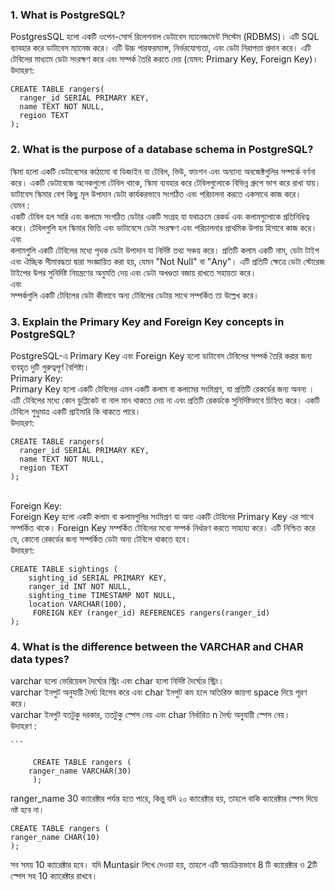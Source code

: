 ### 1. What is PostgreSQL?

PostgresSQL হলো একটি ওপেন-সোর্স রিলেশনাল ডেটাবেস ম্যানেজমেন্ট সিস্টেম (RDBMS)। এটি SQL ব্যাবহার করে ডাটাবেস ম্যানেজ করে। এটি উচ্চ পারফরম্যান্স, নির্ভরযোগ্যতা, এবং ডেটা নিরাপত্তা প্রদান করে। এটি টেবিলের মাধ্যমে ডেটা সংরক্ষণ করে এবং সম্পর্ক তৈরি করতে দেয় (যেমন: Primary Key, Foreign Key)। </br>
উদাহরণ:

```
CREATE TABLE rangers(
  ranger_id SERIAL PRIMARY KEY,
  name TEXT NOT NULL,
  region TEXT
);

```

### 2. What is the purpose of a database schema in PostgreSQL?

স্কিমা হলো একটি ডেটাবেসের কাঠামো বা ডিজাইন যা টেবিল, ভিউ, ফাংশন এবং অন্যান্য অবজেক্টগুলির সম্পর্কে বর্ণনা করে। একটি ডেটাবেজে অনেকগুলো টেবিল থাকে, স্কিমা ব্যবহার করে টেবিলগুলোকে বিভিন্ন গ্রুপে ভাগ করে রাখা যায়। ডাটাবেস স্কিমার বেশ কিছু মূল উপাদান ডেটা কার্যকরভাবে সংগঠিত এবং পরিচালনা করতে একসাথে কাজ করে। </br>
যেমন :</br>
একটি টেবিল হল সারি এবং কলামে সংগঠিত ডেটার একটি সংগ্রহ যা যথাক্রমে রেকর্ড এবং কলামগুলোকে প্রতিনিধিত্ব করে। টেবিলগুলি হল স্কিমার ভিত্তি এবং ডাটাবেসে ডেটা সংরক্ষণ এবং পরিচালনার প্রাথমিক উপায় হিসাবে কাজ করে। </br>
এবং </br>
কলামগুলি একটি টেবিলের মধ্যে পৃথক ডেটা উপাদান যা নির্দিষ্ট তথ্য সঞ্চয় করে। প্রতিটি কলাম একটি নাম, ডেটা টাইপ এবং ঐচ্ছিক সীমাবদ্ধতা দ্বারা সংজ্ঞায়িত করা হয়, যেমন "Not Null" বা "Any"। এটি প্রতিটি ক্ষেত্রে ডেটা স্টোরেজ টাইপের উপর সুনির্দিষ্ট নিয়ন্ত্রণের অনুমতি দেয় এবং ডেটা অখণ্ডতা বজায় রাখতে সহায়তা করে।</br>
এবং </br>
সম্পর্কগুলি একটি টেবিলের ডেটা কীভাবে অন্য টেবিলের ডেটার সাথে সম্পর্কিত তা উল্লেখ করে।

### 3. Explain the Primary Key and Foreign Key concepts in PostgreSQL?

PostgreSQL-এ Primary Key এবং Foreign Key হলো ডাটাবেস টেবিলের সম্পর্ক তৈরি করার জন্য ব্যবহৃত দুটি গুরুত্বপূর্ণ বৈশিষ্ট্য।</br>
Primary Key:</br>
Primary Key হলো একটি টেবিলের এমন একটি কলাম বা কলামের সংমিশ্রণ, যা প্রতিটি রেকর্ডের জন্য অনন্য । এটি টেবিলের মধ্যে কোন ডুপ্লিকেট বা নাল মান থাকতে দেয় না এবং প্রতিটি রেকর্ডকে সুনির্দিষ্টভাবে চিহ্নিত করে। একটি টেবিলে শুধুমাত্র একটি প্রাইমারি কি থাকতে পারে। </br>
উদাহরণ: </br>

```
CREATE TABLE rangers(
  ranger_id SERIAL PRIMARY KEY,
  name TEXT NOT NULL,
  region TEXT
);

```

</br>
Foreign Key:</br>
Foreign Key হলো একটি কলাম বা কলামগুলির সংমিশ্রণ যা অন্য একটি টেবিলের Primary Key এর সাথে সম্পর্কিত থাকে। Foreign Key সম্পর্কিত টেবিলের মধ্যে সম্পর্ক নির্ধারণ করতে সাহায্য করে। এটি নিশ্চিত করে যে, কোনো রেকর্ডের জন্য সম্পর্কিত ডেটা অন্য টেবিলে থাকতে হবে। </br>
উদাহরণ: </br>

```
CREATE TABLE sightings (
    sighting_id SERIAL PRIMARY KEY,
    ranger_id INT NOT NULL,
    sighting_time TIMESTAMP NOT NULL,
    location VARCHAR(100),
     FOREIGN KEY (ranger_id) REFERENCES rangers(ranger_id)
);

```

### 4. What is the difference between the VARCHAR and CHAR data types?

varchar হলো ভেরিয়েবল দৈর্ঘ্যের স্ট্রিং এবং char হলো নির্দিষ্ট দৈর্ঘ্যের স্ট্রিং। </br>
varchar ইনপুট অনুযায়ী দৈর্ঘ্য হিসেব করে এবং char ইনপুট কম হলে অতিরিক্ত জায়গা space দিয়ে পূরণ করে।</br>
varchar ইনপুট যতটুকু দরকার, ততটুকু স্পেস নেয় এবং char নির্ধারিত n দৈর্ঘ্য অনুযায়ী স্পেস নেয়। </br>
উদাহরণ : </br>

    ```

         CREATE TABLE rangers (
        ranger_name VARCHAR(30)
         );

ranger_name 30 ক্যারেক্টার পর্যন্ত হতে পারে, কিন্তু যদি ২০ ক্যারেক্টার হয়, তাহলে বাকি ক্যারেক্টার স্পেস দিয়ে নষ্ট হবে না।

```
CREATE TABLE rangers (
ranger_name CHAR(10)
);
```

সব সময় 10 ক্যারেক্টার হবে। যদি Muntasir লিখে দেওয়া হয়, তাহলে এটি স্বয়ংক্রিয়ভাবে 8 টি ক্যারেক্টার ও 2টি স্পেস সহ 10 ক্যারেক্টার রাখবে।

```

```
